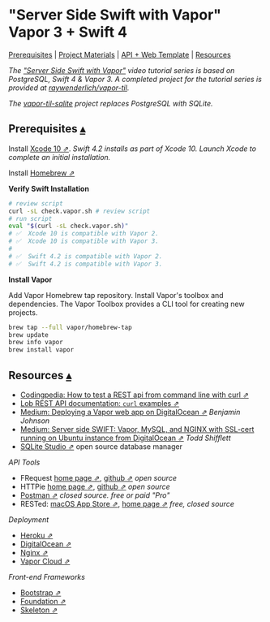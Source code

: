 # "Server Side Swift with Vapor"<br>Vapor 3 + Swift 4

<a id="toc"></a>
[Prerequisites](#Prerequisites) | 
[Project Materials](#ProjectMaterials) | 
[API + Web Template](#ApiWebTemplate) | 
[Resources](#Resources)

_The ["Server Side Swift with Vapor"](https://videos.raywenderlich.com/courses/115-server-side-swift-with-vapor/lessons/1) video tutorial series is based on PostgreSQL, Swift 4 & Vapor 3. A completed project for the tutorial series is provided at [raywenderlich/vapor-til](https://github.com/raywenderlich/vapor-til)._

_The [vapor-til-sqlite](https://github.com/VaporExamplesLab/vapor-til-sqlite) project replaces PostgreSQL with SQLite._

## Prerequisites <a id="Prerequisites"></a>[▴](#toc)

Install [Xcode 10 ⇗](https://itunes.apple.com/us/app/xcode/id497799835?mt=12). _Swift 4.2 installs as part of Xcode 10. Launch Xcode to complete an initial installation._  

Install [Homebrew ⇗](https://brew.sh/) 

**Verify Swift Installation**

``` sh
# review script
curl -sL check.vapor.sh # review script
# run script
eval "$(curl -sL check.vapor.sh)"
# ✅  Xcode 10 is compatible with Vapor 2.
# ✅  Xcode 10 is compatible with Vapor 3.
# 
# ✅  Swift 4.2 is compatible with Vapor 2.
# ✅  Swift 4.2 is compatible with Vapor 3.
``` 

**Install Vapor**

Add Vapor Homebrew tap repository. Install Vapor's toolbox and dependencies.  The Vapor Toolbox provides a CLI tool for creating new projects.

``` sh
brew tap --full vapor/homebrew-tap
brew update
brew info vapor
brew install vapor
``` 

## Resources <a id="Resources"></a>[▴](#toc)

* [Codingpedia: How to test a REST api from command line with curl ⇗](http://www.codingpedia.org/ama/how-to-test-a-rest-api-from-command-line-with-curl/)
* [Lob REST API documentation: `curl` examples ⇗](https://lob.com/docs)
* [Medium: Deploying a Vapor web app on DigitalOcean ⇗](https://medium.com/@BenjaminKJohnson/deploying-a-vapor-web-app-on-digitalocean-3bdeb4f504de) _Benjamin Johnson_
* [Medium: Server side SWIFT: Vapor, MySQL, and NGINX with SSL-cert running on Ubuntu instance from DigitalOcean ⇗](https://medium.com/@pumplerod/server-side-swift-vapor-mysql-and-nginx-with-ssl-cert-running-on-ubuntu-instance-from-e59f50f450e2) _Todd Shifflett_
* [SQLite Studio ⇗](https://sqlitestudio.pl) open source database manager

_API Tools_

* FRequest [home page ⇗](https://github.com/random-guy/FRequest), [github ⇗](https://github.com/random-guy/FRequest) _open source_
* HTTPie [home page ⇗](https://httpie.org/), [github ⇗](https://github.com/jakubroztocil/httpie) _open source_
* [Postman ⇗](https://www.getpostman.com/) _closed source. free or paid "Pro"_
* RESTed: [macOS App Store ⇗](https://itunes.apple.com/us/app/rested-simple-http-requests/id421879749), [home page ⇗](http://www.helloresolven.com/portfolio/rested/) _free, closed source_

_Deployment_

* [Heroku ⇗](https://blog.codeship.com/how-to-deploy-nginx-on-heroku/)
* [DigitalOcean ⇗](https://medium.com/@BenjaminKJohnson/deploying-a-vapor-web-app-on-digitalocean-3bdeb4f504de)
* [Nginx ⇗](https://docs.vapor.codes/2.0/deploy/nginx/)
* [Vapor Cloud ⇗](https://vapor.cloud/)

_Front-end Frameworks_

* [Bootstrap ⇗](http://getbootstrap.com/)
* [Foundation ⇗](https://foundation.zurb.com/)
* [Skeleton ⇗](http://getskeleton.com) 
